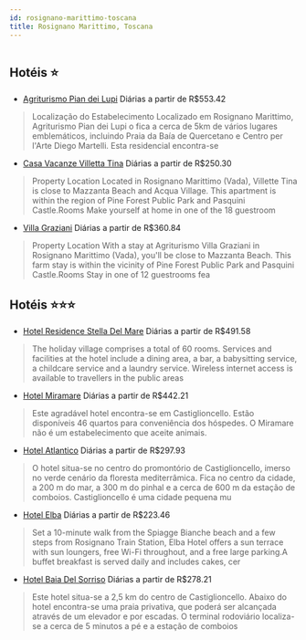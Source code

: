 ```yaml
---
id: rosignano-marittimo-toscana
title: Rosignano Marittimo, Toscana
---
```


<center><img src="https://assets.cosmos-data.com/1/0150b16d14c31866632788902107532f-492463.jpg" alt="" /></center>


## Hotéis ⭐️

-    [Agriturismo Pian dei Lupi](https://www.hurb.com/aud/https://www.hurb.com/hoteis/rosignano-marittimo/agriturismo-pian-dei-lupi-JNP-JP633826?cmp=18055) Diárias a partir de R$553.42
   > Localização do Estabelecimento Localizado em Rosignano Marittimo, Agriturismo Pian dei Lupi o fica a cerca de 5km de vários lugares emblemáticos, incluindo Praia da Baía de Quercetano e Centro per l&apos;Arte Diego Martelli.  Esta residencial encontra-se 
-    [Casa Vacanze Villetta Tina](https://www.hurb.com/aud/https://www.hurb.com/hoteis/rosignano-marittimo/casa-vacanze-villetta-tina-JNP-JP918456?cmp=18055) Diárias a partir de R$250.30
   > Property Location Located in Rosignano Marittimo (Vada), Villette Tina is close to Mazzanta Beach and Acqua Village.  This apartment is within the region of Pine Forest Public Park and Pasquini Castle.Rooms Make yourself at home in one of the 18 guestroom
-    [Villa Graziani](https://www.hurb.com/aud/https://www.hurb.com/hoteis/rosignano-marittimo/villa-graziani-JNP-JP123906?cmp=18055) Diárias a partir de R$360.84
   > Property Location With a stay at Agriturismo Villa Graziani in Rosignano Marittimo (Vada), you&apos;ll be close to Mazzanta Beach.  This farm stay is within the vicinity of Pine Forest Public Park and Pasquini Castle.Rooms Stay in one of 12 guestrooms fea

## Hotéis ⭐️⭐️⭐️

-    [Hotel Residence Stella Del Mare](https://www.hurb.com/aud/https://www.hurb.com/hoteis/rosignano-marittimo/hotel-residence-stella-del-mare-JNP-JP256918?cmp=18055) Diárias a partir de R$491.58
   > The holiday village comprises a total of 60 rooms. Services and facilities at the hotel include a dining area, a bar, a babysitting service, a childcare service and a laundry service. Wireless internet access is available to travellers in the public areas
-    [Hotel Miramare](https://www.hurb.com/aud/https://www.hurb.com/hoteis/rosignano-marittimo/hotel-miramare-JNP-JP772009?cmp=18055) Diárias a partir de R$442.21
   > Este agradável hotel encontra-se em Castiglioncello. Estão disponíveis 46 quartos para conveniência dos hóspedes. O Miramare não é um estabelecimento que aceite animais. 
-    [Hotel Atlantico](https://www.hurb.com/aud/https://www.hurb.com/hoteis/rosignano-marittimo/hotel-atlantico-JNP-JP150398?cmp=18055) Diárias a partir de R$297.93
   > O hotel situa-se no centro do promontório de Castiglioncello, imerso no verde cenário da floresta mediterrâmica. Fica no centro da cidade, a 200 m do mar, a 300 m do pinhal e a cerca de 600 m da estação de comboios. Castiglioncello é uma cidade pequena mu
-    [Hotel Elba](https://www.hurb.com/aud/https://www.hurb.com/hoteis/rosignano-marittimo/hotel-elba-JNP-JP133604?cmp=18055) Diárias a partir de R$223.46
   > Set a 10-minute walk from the Spiagge Bianche beach and a few steps from Rosignano Train Station, Elba Hotel offers a sun terrace with sun loungers, free Wi-Fi throughout, and a free large parking.A buffet breakfast is served daily and includes cakes, cer
-    [Hotel Baia Del Sorriso](https://www.hurb.com/aud/https://www.hurb.com/hoteis/rosignano-marittimo/hotel-baia-del-sorriso-JNP-JP149278?cmp=18055) Diárias a partir de R$278.21
   > Este hotel situa-se a 2,5 km do centro de Castiglioncello. Abaixo do hotel encontra-se uma praia privativa, que poderá ser alcançada através de um elevador e por escadas. O terminal rodoviário localiza-se a cerca de 5 minutos a pé e a estação de comboios 
